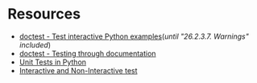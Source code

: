 # Resources
- [doctest - Test interactive Python examples]()(*until "26.2.3.7. Warnings" included*)
- [doctest - Testing through documentation]()
- [Unit Tests in Python]()
- [Interactive and Non-Interactive test]()
